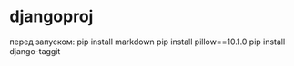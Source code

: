 ﻿# djangoproj
перед запуском:
pip install markdown
pip install pillow==10.1.0
pip install django-taggit
